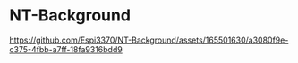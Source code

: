 # NT-Background
https://github.com/Espi3370/NT-Background/assets/165501630/a3080f9e-c375-4fbb-a7ff-18fa9316bdd9
